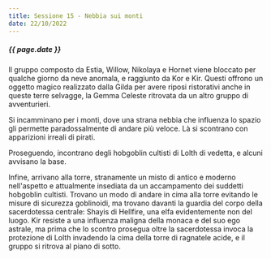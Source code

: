 ```yaml
---
title: Sessione 15 - Nebbia sui monti
date: 22/10/2022
---
```


##### {{ page.date }}

Il gruppo composto da Estia, Willow, Nikolaya e Hornet viene bloccato per qualche giorno da neve anomala, e raggiunto da Kor e Kir. Questi offrono un oggetto magico realizzato dalla Gilda per avere riposi ristorativi anche in queste terre selvagge, la Gemma Celeste ritrovata da un altro gruppo di avventurieri.

Si incamminano per i monti, dove una strana nebbia che influenza lo spazio gli permette paradossalmente di andare più veloce. Là si scontrano con apparizioni irreali di pirati.

Proseguendo, incontrano degli hobgoblin cultisti di Lolth di vedetta, e alcuni avvisano la base. 

Infine, arrivano alla torre, stranamente un misto di antico e moderno nell'aspetto e attualmente insediata da un accampamento dei suddetti hobgoblin cultisti. Trovano un modo di andare in cima alla torre evitando le misure di sicurezza goblinoidi, ma trovano davanti la guardia del corpo della sacerdotessa centrale: Shayis di Hellfire, una elfa evidentemente non del luogo. Kir resiste a una influenza maligna della monaca e del suo ego astrale, ma prima che lo scontro prosegua oltre la sacerdotessa invoca la protezione di Lolth invadendo la cima della torre di ragnatele acide, e il gruppo si ritrova al piano di sotto.